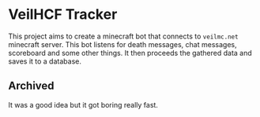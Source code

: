 # VeilHCF Tracker
This project aims to create a minecraft bot that connects to `veilmc.net` minecraft server. This bot listens for death messages, chat messages, scoreboard and some other things. It then proceeds the gathered data and saves it to a database.

## Archived
It was a good idea but it got boring really fast.
